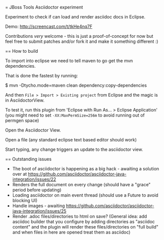 = JBoss Tools Asciidoctor experiment

Experiment to check if can load and render asciidoc docs in Eclipse.

Demo: http://screencast.com/t/tkHe4nq7F

Contributions *very* welcome - this is just a proof-of-concept for now but
feel free to submit patches and/or fork it and make it something different :)

== How to build

To import into eclipse we need to tell maven to go get the mvn dependencies. 

That is done the fastest by running:

   $ mvn -Dtycho.mode=maven clean dependency:copy-dependencies

And then `File > Import > Existing project` from Eclipse and the magic is in AsciidoctorView.

To test it, run this plugin from 'Eclipse with Run As... > Eclipse Application' (you might need to set `-XX:MaxPermSize=256m` to avoid running out of permgen space)

Open the Asciidoctor View.

Open a file (any standard eclipse text based editor should work)

Start typing, any change triggers an update to the asciidoctor view.

== Outstanding issues

- The boot of asciidoctor is happening as a big hack - awaiting a solution over at https://github.com/asciidoctor/asciidoctor-java-integration/issues/22
- Renders the full document on every change (should have a "grace" period before updating)
- Loading asciidoctor on main event thread (should use a Future to avoid blocking UI)
- Handle images - awaiting https://github.com/asciidoctor/asciidoctor-java-integration/issues/25
- Render .adoc files/directories to html on save? (General idea: add asciidoc builder that you configure by adding directories as "asciidoc content" and the plugin will render these files/directories on "full build" and when files in here are opened treat them as asciidoc)





 